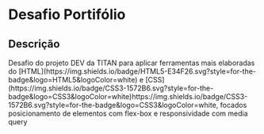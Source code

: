 

# Desafio Portifólio 

## Descrição
<p> Desafio do projeto DEV da TITAN para aplicar ferramentas mais elaboradas do [HTML](https://img.shields.io/badge/HTML5-E34F26.svg?style=for-the-badge&logo=HTML5&logoColor=white) e [CSS](https://img.shields.io/badge/CSS3-1572B6.svg?style=for-the-badge&logo=CSS3&logoColor=white)https://img.shields.io/badge/CSS3-1572B6.svg?style=for-the-badge&logo=CSS3&logoColor=white, focados posicionamento de elementos com flex-box e responsividade com media query</p>
